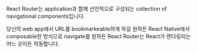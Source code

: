 React Router는 application과 함께 선언적으로 구성되는 collection of navigational components입니다.

당신의 web app에서 URL를 bookmarkeable하게 하길 원하든 React Native에서 composable한 방식으로 navigate를 원하든 React Router는 React가 렌더링되는 어느 곳이든 작동합니다.
